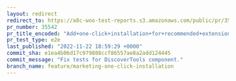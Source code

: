 ```yaml
---
layout: redirect
redirect_to: https://a8c-woo-test-reports.s3.amazonaws.com/public/pr/35542/e2e/index.html
pr_number: 35542
pr_title_encoded: "Add+one-click+installation+for+recommended+extensions+in+multichannel+Marketing+page"
pr_test_type: e2e
last_published: "2022-11-22 18:59:29 +0000"
commit_sha: e1ea4b06d17c979888ccf86557ae8a2add124445
commit_message: "Fix tests for DiscoverTools component."
branch_name: feature/marketing-one-click-installation
---
```

